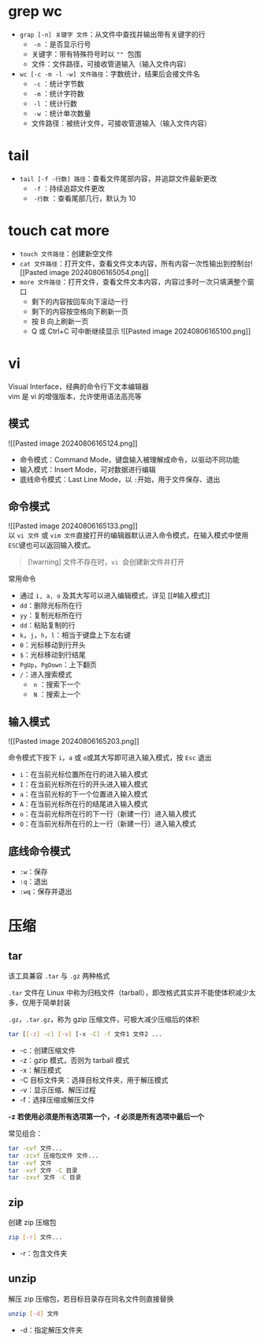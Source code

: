 # grep wc

* ​`grap [-n] 关键字 文件`​：从文件中查找并输出带有关键字的行
    * ​ `-n` ​：是否显示行号
    * 关键字：带有特殊符号时以 `""` ​ 包围
    * 文件：文件路径，可接收管道输入（输入文件内容）
* ​`wc [-c -m -l -w] 文件路径`​：字数统计，结果后会接文件名
    * ​ `-c` ​：统计字节数
    * ​ `-m` ​：统计字符数
    * ​ `-l` ​：统计行数
    * ​ `-w` ​：统计单次数量
    * 文件路径：被统计文件，可接收管道输入（输入文件内容）
# tail

* ​`tail [-f -行数] 路径`​：查看文件尾部内容，并追踪文件最新更改
    * ​ `-f` ​：持续追踪文件更改
    * ​ `-行数` ​：查看尾部几行，默认为 10
# touch cat more

* ​`touch 文件路径`​：创建新空文件
* ​`cat 文件路径`​：打开文件，查看文件文本内容，所有内容一次性输出到控制台
  ​![[Pasted image 20240806165054.png]]​
* ​`more 文件路径`​：打开文件，查看文件文本内容，内容过多时一次只填满整个窗口
    * 剩下的内容按回车向下滚动一行
    * 剩下的内容按空格向下刷新一页
    * 按 B 向上刷新一页
    * Q 或 Ctrl+C 可中断继续显示
    ​![[Pasted image 20240806165100.png]]​
# vi

Visual Interface，经典的命令行下文本编辑器  
vim 是 vi 的增强版本，允许使用语法高亮等
## 模式

​![[Pasted image 20240806165124.png]]​

* 命令模式：Command Mode，键盘输入被理解成命令，以驱动不同功能
* 输入模式：Insert Mode，可对数据进行编辑
* 底线命令模式：Last Line Mode，以 `:`​ 开始，用于文件保存、退出
## 命令模式

​![[Pasted image 20240806165133.png]]​  
以 `vi 文件`​ 或 `vim 文件`​ 直接打开的编辑器默认进入命令模式，在输入模式中使用 `ESC`​ 键也可以返回输入模式。

> [!warning] 文件不存在时，`vi` ​ 会创建新文件并打开

常用命令
* 通过 `i, a, o`​ 及其大写可以进入编辑模式，详见 [[#输入模式]]
* ​`dd`​：删除光标所在行
* ​`yy`​：复制光标所在行
* ​`dd`​：粘贴复制的行
* ​`k`​，`j`​，`h`​，`l`​：相当于键盘上下左右键
* ​`0`​：光标移动到行开头
* ​`$`​：光标移动到行结尾
* ​`PgUp`​，`PgDown`​：上下翻页
* ​`/`​：进入搜索模式
    * ​ `n` ​：搜索下一个
    * ​ `N` ​：搜索上一个
## 输入模式

​![[Pasted image 20240806165203.png]]​

命令模式下按下 `i`​，`a`​ 或 `o`​ 或其大写即可进入输入模式，按 `Esc`​ 退出
* ​`i`​：在当前光标位置所在行的进入输入模式
* ​`I`​：在当前光标所在行的开头进入输入模式
* ​`a`​：在当前光标的下一个位置进入输入模式
* ​`A`​：在当前光标所在行的结尾进入输入模式
* ​`o`​：在当前光标所在行的下一行（新建一行）进入输入模式
* ​`O`​：在当前光标所在行的上一行（新建一行）进入输入模式
## 底线命令模式

* ​`:w`​：保存
* ​`:q`​：退出
* ​`:wq`​：保存并退出
# 压缩
## tar

该工具兼容 `.tar`​ 与 `.gz`​ 两种格式

​`.tar`​ 文件在 Linux 中称为归档文件（tarball），即改格式其实并不能使体积减少太多，仅用于简单封装

​`.gz`​，`.tar.gz`​，称为 gzip 压缩文件，可极大减少压缩后的体积

```bash
tar [[-z] -c] [-v] [-x -C] -f 文件1 文件2 ...
```

* -c：创建压缩文件
* -z：gzip 模式，否则为 tarball 模式
* -x：解压模式
* -C 目标文件夹：选择目标文件夹，用于解压模式
* -v：显示压缩、解压过程
* -f：选择压缩或解压文件

 **-z 若使用必须是所有选项第一个，-f 必须是所有选项中最后一个**

常见组合：

```bash
tar -cvf 文件...
tar -zcvf 压缩包文件 文件...
tar -xvf 文件
tar -xvf 文件 -C 目录
tar -zxvf 文件 -C 目录
```
## zip

创建 zip 压缩包

```bash
zip [-r] 文件...
```

* -r：包含文件夹
## unzip

解压 zip 压缩包，若目标目录存在同名文件则直接替换

```bash
unzip [-d] 文件
```

* -d：指定解压文件夹

